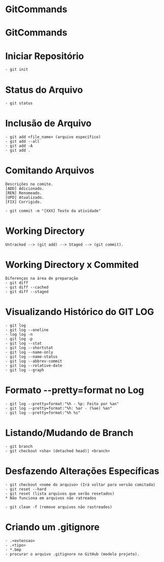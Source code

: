 # GitCommands

# GitCommands

# Iniciar Repositório
    - git init

# Status do Arquivo
    - git status

# Inclusão de Arquivo
    - git add <file_name> (arquivo específico)
    - git add --all
    - git add -A
    - git add .

# Comitando Arquivos
    Descrições no comite.
    [ADD] Adicionado.
    [REN] Renomeado.
    [UPD] Atualizado.
    [FIX] Corrigido.
    
    - git commit -m "[XXX] Texto da atividade"

# Working Directory
    Untracked --> (git add) --> Staged --> (git commit).

# Working Directory x Commited
    Diferenças na área de preparação
    - git diff
    - git diff --cached
    - git diff --staged

# Visualizando Histórico do GIT LOG
    - git log
    - git log --oneline
    - log log -n
    - git log -p
    - git log --stat
    - git log --shortstat
    - git log --name-only
    - git log --name-status
    - git log --abbrev-commit
    - git log --relative-date
    - git log --graph

# Formato --pretty=format no Log    
    - git log --pretty=format:"%h - %p: Feito por %an"
    - git log --pretty=format:"%h: %ar - (%ae) %an"
    - git log --pretty=format:"%h %s"

# Listando/Mudando de Branch
    - git branch
    - git checkout <sha> (detached head)| <branch>

# Desfazendo Alterações Específicas
    - git checkout <nome do arquivo> (Irá voltar para versão comitada)
    - git reset --hard
    - git reset (lista arquivos que serão resetados)
    * Não funciona em arquivos não ratreados

    - git clean -f (remove arquivos não rastreados)

# Criando um .gitignore
    - .<extensao>
    - .<tipo>
    - *.bmp
    - procurar o arquivo .gitignore no GitHub (modelo projeto).